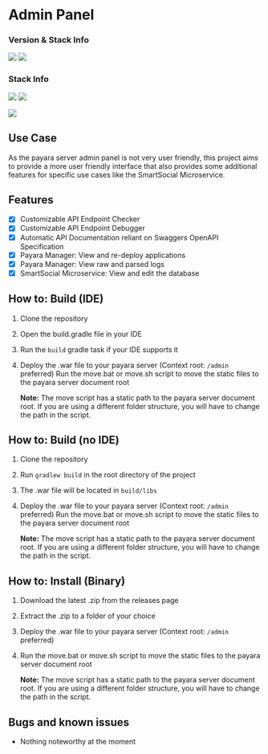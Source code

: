 # Admin Panel

### Version & Stack Info

![](https://img.shields.io/badge/Web%20Version-2.4-green?style=for-the-badge&logo=git)
![](https://img.shields.io/badge/API%20Version-1.4-green?style=for-the-badge&logo=git)

### Stack Info

![](https://img.shields.io/badge/Java%20SDK-17%20LTS-orange?style=for-the-badge&logo=jdk)
![](https://img.shields.io/badge/Jakarta%20EE-9.1.0-green?style=for-the-badge&logo=Jakarta)

![](https://img.shields.io/badge/Gradle-8.4-blue?style=for-the-badge&logo=gradle)

## Use Case

As the payara server admin panel is not very user friendly, this project aims to provide a more user friendly interface that also provides some additional features for specific use cases like the SmartSocial Microservice.

## Features

- [X] Customizable API Endpoint Checker
- [X] Customizable API Endpoint Debugger
- [X] Automatic API Documentation reliant on Swaggers OpenAPI Specification
- [X] Payara Manager: View and re-deploy applications
- [X] Payara Manager: View raw and parsed logs
- [X] SmartSocial Microservice: View and edit the database

## How to: Build (IDE)

1. Clone the repository
2. Open the build.gradle file in your IDE
3. Run the `build` gradle task if your IDE supports it
4. Deploy the .war file to your payara server (Context root: `/admin` preferred)
   Run the move.bat or move.sh script to move the static files to the payara server document root
   
    **Note:** The move script has a static path to the payara server document root. If you are using a different folder structure, you will have to change the path in the script.


## How to: Build (no IDE)

1. Clone the repository
2. Run `gradlew build` in the root directory of the project
3. The .war file will be located in `build/libs`
4. Deploy the .war file to your payara server (Context root: `/admin` preferred)
   Run the move.bat or move.sh script to move the static files to the payara server document root
   
    **Note:** The move script has a static path to the payara server document root. If you are using a different folder structure, you will have to change the path in the script.

## How to: Install (Binary)

1. Download the latest .zip from the releases page
2. Extract the .zip to a folder of your choice
3. Deploy the .war file to your payara server (Context root: `/admin` preferred)
4. Run the move.bat or move.sh script to move the static files to the payara server document root
   
    **Note:** The move script has a static path to the payara server document root. If you are using a different folder structure, you will have to change the path in the script.

## Bugs and known issues

- Nothing noteworthy at the moment